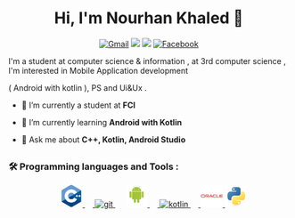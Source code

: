 <h1 align="center">Hi, I'm Nourhan Khaled 👋</h1>
<p align="center">  
    <a href="mailto:nk1327@fayoum.edu.eg"><img img src="https://img.shields.io/badge/gmail-%23EA4335.svg?style=plastic&logo=gmail&logoColor=white" alt="Gmail"/></a>
    <a href="https://twitter.com/Nour_Khaled174"><img src="https://img.shields.io/badge/twitter-%231FA1F1?style=flat&logo=twitter&logoColor=white"/></a>
    <a href="https://www.linkedin.com/in/nourhan-khaled-28434b255"><img src="https://img.shields.io/badge/linkedin-%230177B5?style=flat&logo=linkedin&logoColor=white"/></a>
    <a href="https://www.facebook.com/nour.elgendy.3954?mibextid=ZbWKwL"><img src="https://img.shields.io/badge/facebook-%231877F2.svg?        style=plastic&logo=facebook&logoColor=white" alt="Facebook"/></a>
  </p>
  

  I'm a student at computer science & information , at 3rd computer science , I'm interested in Mobile Application development 
                               
  ( Android with kotlin ), PS and Ui&Ux .
  
  
  - 🔭 I’m currently a student at **FCI**

  - 🌱 I’m currently learning **Android with Kotlin**

  - 💬 Ask me about **C++, Kotlin, Android Studio**


  ## <h3 align="left"> 🛠️ Programming languages and Tools : </h3>
<p align="center"> 
  &emsp; 
<a href="https://www.w3schools.com/cpp/" target="_blank" rel="noreferrer"> <img src="https://raw.githubusercontent.com/devicons/devicon/master/icons/cplusplus/cplusplus-original.svg" alt="cplusplus" width="40" height="40"/> </a> 
&emsp;<a href="https://git-scm.com/" target="_blank" rel="noreferrer"> <img src="https://www.vectorlogo.zone/logos/git-scm/git-scm-icon.svg" alt="git" width="40" height="40"/> </a>
&emsp;  <a href="https://developer.android.com" target="_blank" rel="noreferrer"> <img src="https://raw.githubusercontent.com/devicons/devicon/master/icons/android/android-original-wordmark.svg" alt="android" width="40" height="40"/> </a>
&emsp;<a href="https://kotlinlang.org" target="_blank" rel="noreferrer"> <img src="https://www.vectorlogo.zone/logos/kotlinlang/kotlinlang-icon.svg" alt="kotlin" width="40" height="40"/> </a>
&emsp;<a href="https://www.oracle.com/" target="_blank" rel="noreferrer"> <img src="https://raw.githubusercontent.com/devicons/devicon/master/icons/oracle/oracle-original.svg" alt="oracle" width="40" height="40"/> </a>
<a href="https://www.python.org" target="_blank" rel="noreferrer"> <img src="https://raw.githubusercontent.com/devicons/devicon/master/icons/python/python-original.svg" alt="python" width="40" height="40"/> </a></p>
